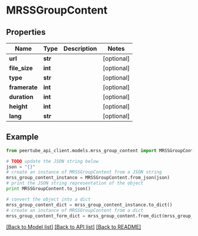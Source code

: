 # MRSSGroupContent


## Properties
Name | Type | Description | Notes
------------ | ------------- | ------------- | -------------
**url** | **str** |  | [optional] 
**file_size** | **int** |  | [optional] 
**type** | **str** |  | [optional] 
**framerate** | **int** |  | [optional] 
**duration** | **int** |  | [optional] 
**height** | **int** |  | [optional] 
**lang** | **str** |  | [optional] 

## Example

```python
from peertube_api_client.models.mrss_group_content import MRSSGroupContent

# TODO update the JSON string below
json = "{}"
# create an instance of MRSSGroupContent from a JSON string
mrss_group_content_instance = MRSSGroupContent.from_json(json)
# print the JSON string representation of the object
print MRSSGroupContent.to_json()

# convert the object into a dict
mrss_group_content_dict = mrss_group_content_instance.to_dict()
# create an instance of MRSSGroupContent from a dict
mrss_group_content_form_dict = mrss_group_content.from_dict(mrss_group_content_dict)
```
[[Back to Model list]](../README.md#documentation-for-models) [[Back to API list]](../README.md#documentation-for-api-endpoints) [[Back to README]](../README.md)


